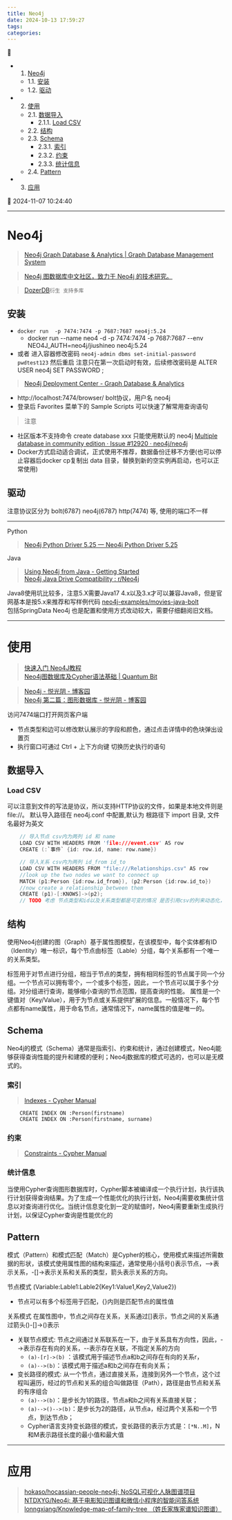 ```yaml
---
title: Neo4j
date: 2024-10-13 17:59:27
tags: 
categories: 
---
```


💠

- 1. [Neo4j](#neo4j)
    - 1.1. [安装](#安装)
    - 1.2. [驱动](#驱动)
- 2. [使用](#使用)
    - 2.1. [数据导入](#数据导入)
        - 2.1.1. [Load CSV](#load-csv)
    - 2.2. [结构](#结构)
    - 2.3. [Schema](#schema)
        - 2.3.1. [索引](#索引)
        - 2.3.2. [约束](#约束)
        - 2.3.3. [统计信息](#统计信息)
    - 2.4. [Pattern](#pattern)
- 3. [应用](#应用)

💠 2024-11-07 10:24:40
****************************************
# Neo4j
> [Neo4j Graph Database & Analytics | Graph Database Management System](https://neo4j.com/)  

> [Neo4j 图数据库中文社区，致力于 Neo4j 的技术研究。](http://neo4j.com.cn/)  

> [DozerDB](https://github.com/dozerdb)`衍生 支持多库`  

## 安装

- `docker run  -p 7474:7474 -p 7687:7687 neo4j:5.24`
    - docker run --name neo4 -d -p 7474:7474 -p 7687:7687 --env NEO4J_AUTH=neo4j/jiushineo neo4j:5.24
- 或者 进入容器修改密码 `neo4j-admin dbms set-initial-password pwdtest123` 然后重启 注意只在第一次启动时有效，后续修改密码是 ALTER USER neo4j SET PASSWORD ;

> [Neo4j Deployment Center - Graph Database & Analytics](https://neo4j.com/deployment-center/)  

- http://localhost:7474/browser/  bolt协议，用户名 neo4j 
- 登录后 Favorites 菜单下的 Sample Scripts 可以快速了解常用查询语句

> 注意
- 社区版本不支持命令 create database xxx 只能使用默认的 neo4j [Multiple database in community edition · Issue #12920 · neo4j/neo4j](https://github.com/neo4j/neo4j/issues/12920)  
- Docker方式启动适合调试，正式使用不推荐，数据备份迁移不方便(也可以停止容器后docker cp复制出 data 目录，替换到新的空实例再启动，也可以正常使用)

## 驱动

注意协议区分为 bolt(6787) neo4j(6787) http(7474) 等, 使用的端口不一样

************************

Python

> [Neo4j Python Driver 5.25 — Neo4j Python Driver 5.25](https://neo4j.com/docs/api/python-driver/current/)  

Java 

> [Using Neo4j from Java - Getting Started](https://neo4j.com/docs/getting-started/languages-guides/java/java-intro/)  
> [Neo4j Java Drive Compatibility : r/Neo4j](https://www.reddit.com/r/Neo4j/comments/15ggn1l/neo4j_java_drive_compatibility/)  

Java8使用坑比较多，注意5.X需要Java17 4.x以及3.x才可以兼容Java8，但是官网基本是按5.x来推荐和写样例代码 [neo4j-examples/movies-java-bolt ](https://github.com/neo4j-examples/movies-java-bolt)  
包括SpringData Neo4j 也是配置和使用方式改动较大，需要仔细翻阅旧文档。

************************

# 使用
> [快速入门 Neo4J教程](https://juejin.cn/post/7146016720388358181)  
> [Neo4j图数据库及Cypher语法基础 | Quantum Bit](https://www.eula.club/blogs/Neo4j%E5%9B%BE%E6%95%B0%E6%8D%AE%E5%BA%93%E5%8F%8ACypher%E8%AF%AD%E6%B3%95%E5%9F%BA%E7%A1%80.html)  


> [Neo4j - 悦光阴 - 博客园](https://www.cnblogs.com/ljhdo/tag/Neo4j/)  
> [Neo4j 第二篇：图形数据库 - 悦光阴 - 博客园](https://www.cnblogs.com/ljhdo/p/5178225.html)  

访问7474端口打开网页客户端
- 节点类型和边可以修改默认展示的字段和颜色，通过点击详情中的色块弹出设置页
- 执行窗口可通过 Ctrl + 上下方向键 切换历史执行的语句

## 数据导入

### Load CSV
可以注意到文件的写法是协议，所以支持HTTP协议的文件，如果是本地文件则是file://。 默认导入路径在 neo4j.conf 中配置,默认为 根路径下 import 目录, 文件名最好为英文
```c
    // 导入节点 csv内为两列 id 和 name
    LOAD CSV WITH HEADERS FROM 'file:///event.csv' AS row
    CREATE (:`事件` {id: row.id, name: row.name})

    // 导入关系 csv内为两列 id_from id_to
    LOAD CSV WITH HEADERS FROM "file:///Relationships.csv" AS row
    //look up the two nodes we want to connect up
    MATCH (p1:Person {id:row.id_from}), (p2:Person {id:row.id_to})
    //now create a relationship between them
    CREATE (p1)-[:KNOWS]->(p2);
    // TODO 考虑 节点类型和id以及关系类型都是可变的情况 是否引用csv的列来动态化，否则需要切分csv

```


## 结构
使用Neo4j创建的图（Graph）基于属性图模型，在该模型中，每个实体都有ID（Identity）唯一标识，每个节点由标签（Lable）分组，每个关系都有一个唯一的关系类型。

标签用于对节点进行分组，相当于节点的类型，拥有相同标签的节点属于同一个分组。一个节点可以拥有零个，一个或多个标签，因此，一个节点可以属于多个分组。对分组进行查询，能够缩小查询的节点范围，提高查询的性能。
属性是一个键值对（Key/Value），用于为节点或关系提供扩展的信息。一般情况下，每个节点都有name属性，用于命名节点，通常情况下，name属性的值是唯一的。

## Schema
Neo4j的模式（Schema）通常是指索引、约束和统计，通过创建模式，Neo4j能够获得查询性能的提升和建模的便利；Neo4j数据库的模式可选的，也可以是无模式的。

### 索引
> [Indexes - Cypher Manual](https://neo4j.com/docs/cypher-manual/current/indexes/)  

```
    CREATE INDEX ON :Person(firstname)
    CREATE INDEX ON :Person(firstname, surname)
```

### 约束
> [Constraints - Cypher Manual](https://neo4j.com/docs/cypher-manual/current/constraints/)  

### 统计信息

当使用Cypher查询图形数据库时，Cypher脚本被编译成一个执行计划，执行该执行计划获得查询结果。为了生成一个性能优化的执行计划，Neo4j需要收集统计信息以对查询进行优化。当统计信息变化到一定的赋值时，Neo4j需要重新生成执行计划，以保证Cypher查询是性能优化的

## Pattern
模式（Pattern）和模式匹配（Match）是Cypher的核心，使用模式来描述所需数据的形状，该模式使用属性图的结构来描述，通常使用小括号()表示节点，-->表示关系，-[]->表示关系和关系的类型，箭头表示关系的方向。

节点模式 (Variable:Lable1:Lable2{Key1:Value1,Key2,Value2}) 
- 节点可以有多个标签用于匹配，{}内则是匹配节点的属性值

关系模式  在属性图中，节点之间存在关系，关系通过[]表示，节点之间的关系通过箭头()-[]->()表示
- 关联节点模式: 节点之间通过关系联系在一下，由于关系具有方向性，因此，-->表示存在有向的关系，--表示存在关联，不指定关系的方向
    - `(a)-[r]->(b)` ：该模式用于描述节点a和b之间存在有向的关系r，
    - `(a)-->(b)`：该模式用于描述a和b之间存在有向关系；
- 变长路径的模式: 从一个节点，通过直接关系，连接到另外一个节点，这个过程叫遍历，经过的节点和关系的组合叫做路径（Path），路径是由节点和关系的有序组合
    - `(a)-->(b)`：是步长为1的路径，节点a和b之间有关系直接关联；
    - `(a)-->()-->(b)`：是步长为2的路径，从节点a，经过两个关系和一个节点，到达节点b；
    - Cypher语言支持变长路径的模式，变长路径的表示方式是：`[*N..M]`，N和M表示路径长度的最小值和最大值

************************

# 应用
> [hokaso/hocassian-people-neo4j: NoSQL可视化人脉图谱项目](https://github.com/hokaso/hocassian-people-neo4j)  
> [NTDXYG/Neo4j: 基于电影知识图谱和微信小程序的智能问答系统](https://github.com/NTDXYG/Neo4j)  
> [lonngxiang/Knowledge-map-of-family-tree （姓氏家族家谱知识图谱）](https://github.com/lonngxiang/Knowledge-map-of-family-tree)  


